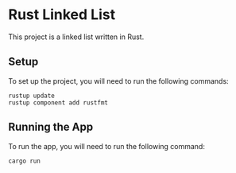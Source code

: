 # Rust Linked List

This project is a linked list written in Rust.

## Setup

To set up the project, you will need to run the following commands:

```
rustup update
rustup component add rustfmt
```

## Running the App

To run the app, you will need to run the following command:

```
cargo run
```